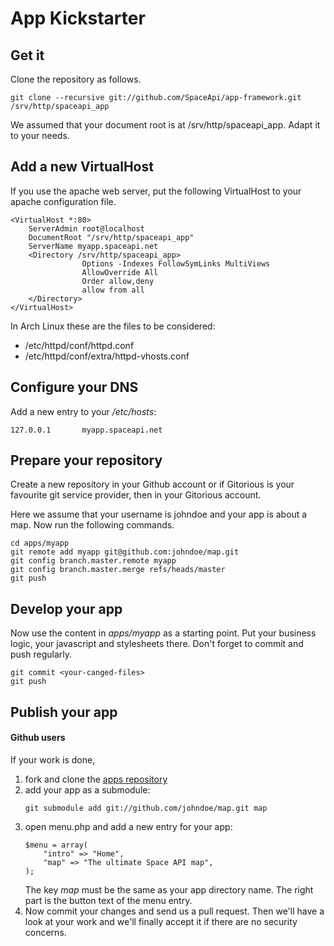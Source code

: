 App Kickstarter
===================

Get it
------

Clone the repository as follows.

```
git clone --recursive git://github.com/SpaceApi/app-framework.git /srv/http/spaceapi_app
```

We assumed that your document root is at /srv/http/spaceapi_app. Adapt it to your needs.


Add a new VirtualHost
---------------------

If you use the apache web server, put the following VirtualHost to your apache configuration file.

<pre><code>&lt;VirtualHost *:80>
    ServerAdmin root@localhost
    DocumentRoot "/srv/http/spaceapi_app"
    ServerName myapp.spaceapi.net
    &lt;Directory /srv/http/spaceapi_app>
                Options -Indexes FollowSymLinks MultiViews
                AllowOverride All
                Order allow,deny
                allow from all
    &lt;/Directory>
&lt;/VirtualHost>
</code></pre>

In Arch Linux these are the files to be considered:

* /etc/httpd/conf/httpd.conf
* /etc/httpd/conf/extra/httpd-vhosts.conf


Configure your DNS
------------------

Add a new entry to your <em>/etc/hosts</em>:

<pre><code>127.0.0.1       myapp.spaceapi.net</code></pre>

Prepare your repository
-----------------------

Create a new repository in your Github account or if Gitorious is your favourite git service provider, then in your Gitorious account.

Here we assume that your username is johndoe and your app is about a map. Now run the following commands.


<pre><code>cd apps/myapp
git remote add myapp git@github.com:johndoe/map.git
git config branch.master.remote myapp
git config branch.master.merge refs/heads/master
git push
</code></pre>

Develop your app
----------------

Now use the content in <em>apps/myapp</em> as a starting point. Put your business logic, your javascript and stylesheets there. Don't forget to commit and push regularly.

<pre><code>git commit &lt;your-canged-files>
git push
</code></pre>


Publish your app
----------------

<h4>Github users</h4>

If your work is done,

<ol>
    <li>fork and clone the <a href="https://github.com/SpaceApi/apps" target="_blank">apps repository</a></li>
    <li>add your app as a submodule: <pre><code>git submodule add git://github.com/johndoe/map.git map</code></pre></li>
    <li>open menu.php and add a new entry for your app:
<pre><code>$menu = array(
    "intro" => "Home",
    "map" => "The ultimate Space API map",
);
</code></pre>
                The key <em>map</em> must be the same as your app directory name. The right part is the button text of the menu entry.
            </li>
            <li>
                Now commit your changes and send us a pull request. Then we'll have a look at your work and we'll finally accept it if there are no security concerns.</li>
</ol>
